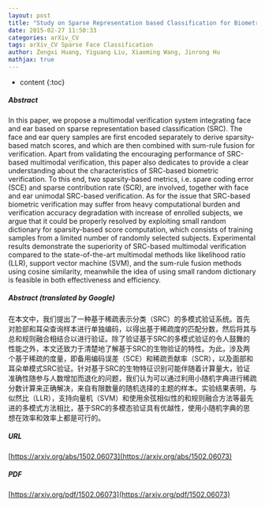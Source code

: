 ```yaml
---
layout: post
title: "Study on Sparse Representation based Classification for Biometric Verification"
date: 2015-02-27 11:50:33
categories: arXiv_CV
tags: arXiv_CV Sparse Face Classification
author: Zengxi Huang, Yiguang Liu, Xiaoming Wang, Jinrong Hu
mathjax: true
---
```


* content
{:toc}

##### Abstract
In this paper, we propose a multimodal verification system integrating face and ear based on sparse representation based classification (SRC). The face and ear query samples are first encoded separately to derive sparsity-based match scores, and which are then combined with sum-rule fusion for verification. Apart from validating the encouraging performance of SRC-based multimodal verification, this paper also dedicates to provide a clear understanding about the characteristics of SRC-based biometric verification. To this end, two sparsity-based metrics, i.e. spare coding error (SCE) and sparse contribution rate (SCR), are involved, together with face and ear unimodal SRC-based verification. As for the issue that SRC-based biometric verification may suffer from heavy computational burden and verification accuracy degradation with increase of enrolled subjects, we argue that it could be properly resolved by exploiting small random dictionary for sparsity-based score computation, which consists of training samples from a limited number of randomly selected subjects. Experimental results demonstrate the superiority of SRC-based multimodal verification compared to the state-of-the-art multimodal methods like likelihood ratio (LLR), support vector machine (SVM), and the sum-rule fusion methods using cosine similarity, meanwhile the idea of using small random dictionary is feasible in both effectiveness and efficiency.

##### Abstract (translated by Google)
在本文中，我们提出了一种基于稀疏表示分类（SRC）的多模式验证系统。首先对脸部和耳朵查询样本进行单独编码，以得出基于稀疏度的匹配分数，然后将其与总和规则融合相结合以进行验证。除了验证基于SRC的多模式验证的令人鼓舞的性能之外，本文还致力于清楚地了解基于SRC的生物验证的特性。为此，涉及两个基于稀疏的度量，即备用编码误差（SCE）和稀疏贡献率（SCR），以及面部和耳朵单模式SRC验证。针对基于SRC的生物特征识别可能伴随着计算量大，验证准确性随参与人数增加而退化的问题，我们认为可以通过利用小随机字典进行稀疏分数计算来正确解决，来自有限数量的随机选择的主题的样本。实验结果表明，与似然比（LLR），支持向量机（SVM）和使用余弦相似性的和规则融合方法等最先进的多模式方法相比，基于SRC的多模态验证具有优越性，使用小随机字典的思想在效率和效率上都是可行的。

##### URL
[https://arxiv.org/abs/1502.06073](https://arxiv.org/abs/1502.06073)

##### PDF
[https://arxiv.org/pdf/1502.06073](https://arxiv.org/pdf/1502.06073)

